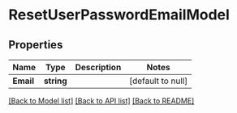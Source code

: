 # ResetUserPasswordEmailModel

## Properties
Name | Type | Description | Notes
------------ | ------------- | ------------- | -------------
**Email** | **string** |  | [default to null]

[[Back to Model list]](../README.md#documentation-for-models) [[Back to API list]](../README.md#documentation-for-api-endpoints) [[Back to README]](../README.md)


